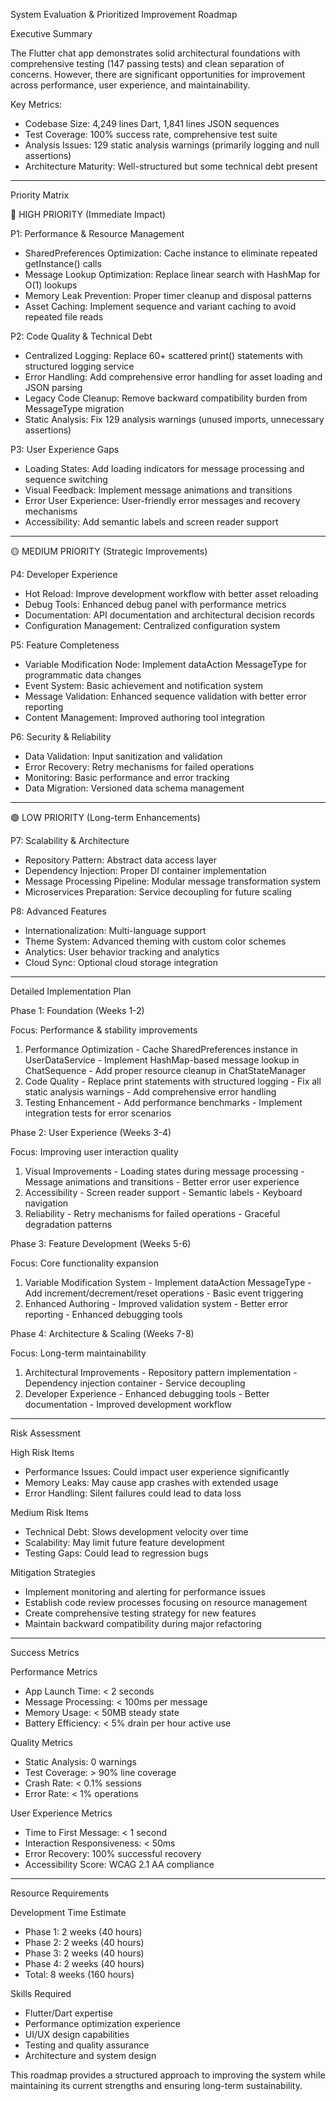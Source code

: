 System Evaluation & Prioritized Improvement Roadmap

  Executive Summary

  The Flutter chat app demonstrates solid architectural foundations with
  comprehensive testing (147 passing tests) and clean separation of
  concerns. However, there are significant opportunities for improvement
  across performance, user experience, and maintainability.

  Key Metrics:
  - Codebase Size: 4,249 lines Dart, 1,841 lines JSON sequences
  - Test Coverage: 100% success rate, comprehensive test suite
  - Analysis Issues: 129 static analysis warnings (primarily logging and
  null assertions)
  - Architecture Maturity: Well-structured but some technical debt present

  ---
  Priority Matrix

  🔴 HIGH PRIORITY (Immediate Impact)

  P1: Performance & Resource Management

  - SharedPreferences Optimization: Cache instance to eliminate repeated
  getInstance() calls
  - Message Lookup Optimization: Replace linear search with HashMap for
  O(1) lookups
  - Memory Leak Prevention: Proper timer cleanup and disposal patterns
  - Asset Caching: Implement sequence and variant caching to avoid repeated
   file reads

  P2: Code Quality & Technical Debt

  - Centralized Logging: Replace 60+ scattered print() statements with
  structured logging service
  - Error Handling: Add comprehensive error handling for asset loading and
  JSON parsing
  - Legacy Code Cleanup: Remove backward compatibility burden from
  MessageType migration
  - Static Analysis: Fix 129 analysis warnings (unused imports, unnecessary
   assertions)

  P3: User Experience Gaps

  - Loading States: Add loading indicators for message processing and
  sequence switching
  - Visual Feedback: Implement message animations and transitions
  - Error User Experience: User-friendly error messages and recovery
  mechanisms
  - Accessibility: Add semantic labels and screen reader support

  ---
  🟡 MEDIUM PRIORITY (Strategic Improvements)

  P4: Developer Experience

  - Hot Reload: Improve development workflow with better asset reloading
  - Debug Tools: Enhanced debug panel with performance metrics
  - Documentation: API documentation and architectural decision records
  - Configuration Management: Centralized configuration system

  P5: Feature Completeness

  - Variable Modification Node: Implement dataAction MessageType for
  programmatic data changes
  - Event System: Basic achievement and notification system
  - Message Validation: Enhanced sequence validation with better error
  reporting
  - Content Management: Improved authoring tool integration

  P6: Security & Reliability

  - Data Validation: Input sanitization and validation
  - Error Recovery: Retry mechanisms for failed operations
  - Monitoring: Basic performance and error tracking
  - Data Migration: Versioned data schema management

  ---
  🟢 LOW PRIORITY (Long-term Enhancements)

  P7: Scalability & Architecture

  - Repository Pattern: Abstract data access layer
  - Dependency Injection: Proper DI container implementation
  - Message Processing Pipeline: Modular message transformation system
  - Microservices Preparation: Service decoupling for future scaling

  P8: Advanced Features

  - Internationalization: Multi-language support
  - Theme System: Advanced theming with custom color schemes
  - Analytics: User behavior tracking and analytics
  - Cloud Sync: Optional cloud storage integration

  ---
  Detailed Implementation Plan

  Phase 1: Foundation (Weeks 1-2)

  Focus: Performance & stability improvements

  1. Performance Optimization
    - Cache SharedPreferences instance in UserDataService
    - Implement HashMap-based message lookup in ChatSequence
    - Add proper resource cleanup in ChatStateManager
  2. Code Quality
    - Replace print statements with structured logging
    - Fix all static analysis warnings
    - Add comprehensive error handling
  3. Testing Enhancement
    - Add performance benchmarks
    - Implement integration tests for error scenarios

  Phase 2: User Experience (Weeks 3-4)

  Focus: Improving user interaction quality

  1. Visual Improvements
    - Loading states during message processing
    - Message animations and transitions
    - Better error user experience
  2. Accessibility
    - Screen reader support
    - Semantic labels
    - Keyboard navigation
  3. Reliability
    - Retry mechanisms for failed operations
    - Graceful degradation patterns

  Phase 3: Feature Development (Weeks 5-6)

  Focus: Core functionality expansion

  1. Variable Modification System
    - Implement dataAction MessageType
    - Add increment/decrement/reset operations
    - Basic event triggering
  2. Enhanced Authoring
    - Improved validation system
    - Better error reporting
    - Enhanced debugging tools

  Phase 4: Architecture & Scaling (Weeks 7-8)

  Focus: Long-term maintainability

  1. Architectural Improvements
    - Repository pattern implementation
    - Dependency injection container
    - Service decoupling
  2. Developer Experience
    - Enhanced debugging tools
    - Better documentation
    - Improved development workflow

  ---
  Risk Assessment

  High Risk Items

  - Performance Issues: Could impact user experience significantly
  - Memory Leaks: May cause app crashes with extended usage
  - Error Handling: Silent failures could lead to data loss

  Medium Risk Items

  - Technical Debt: Slows development velocity over time
  - Scalability: May limit future feature development
  - Testing Gaps: Could lead to regression bugs

  Mitigation Strategies

  - Implement monitoring and alerting for performance issues
  - Establish code review processes focusing on resource management
  - Create comprehensive testing strategy for new features
  - Maintain backward compatibility during major refactoring

  ---
  Success Metrics

  Performance Metrics

  - App Launch Time: < 2 seconds
  - Message Processing: < 100ms per message
  - Memory Usage: < 50MB steady state
  - Battery Efficiency: < 5% drain per hour active use

  Quality Metrics

  - Static Analysis: 0 warnings
  - Test Coverage: > 90% line coverage
  - Crash Rate: < 0.1% sessions
  - Error Rate: < 1% operations

  User Experience Metrics

  - Time to First Message: < 1 second
  - Interaction Responsiveness: < 50ms
  - Error Recovery: 100% successful recovery
  - Accessibility Score: WCAG 2.1 AA compliance

  ---
  Resource Requirements

  Development Time Estimate

  - Phase 1: 2 weeks (40 hours)
  - Phase 2: 2 weeks (40 hours)
  - Phase 3: 2 weeks (40 hours)
  - Phase 4: 2 weeks (40 hours)
  - Total: 8 weeks (160 hours)

  Skills Required

  - Flutter/Dart expertise
  - Performance optimization experience
  - UI/UX design capabilities
  - Testing and quality assurance
  - Architecture and system design

  This roadmap provides a structured approach to improving the system while
   maintaining its current strengths and ensuring long-term sustainability.
